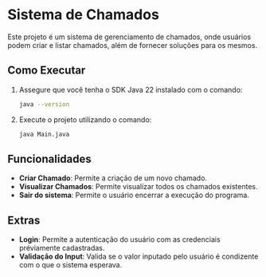 # Sistema de Chamados

Este projeto é um sistema de gerenciamento de chamados, onde usuários podem criar e listar chamados, além de fornecer soluções para os mesmos.

## Como Executar

1. Assegure que você tenha o SDK Java 22 instalado com o comando:
    ```sh
    java --version
    ```

2. Execute o projeto utilizando o comando:
    ```sh
    java Main.java
    ```

## Funcionalidades

- **Criar Chamado**: Permite a criação de um novo chamado.
- **Visualizar Chamados**: Permite visualizar todos os chamados existentes.
- **Sair do sistema**: Permite o usuário encerrar a execução do programa.

## Extras

- **Login**: Permite a autenticação do usuário com as credenciais préviamente cadastradas.
- **Validação do Input**: Valida se o valor inputado pelo usuário é condizente com o que o sistema esperava. 
